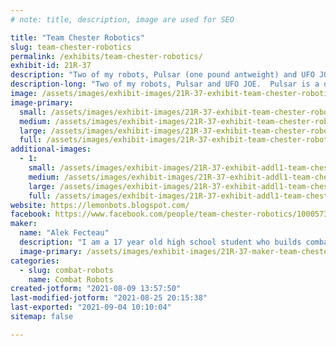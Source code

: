 ```yaml
---
# note: title, description, image are used for SEO

title: "Team Chester Robotics"
slug: team-chester-robotics
permalink: /exhibits/team-chester-robotics/
exhibit-id: 21R-37
description: "Two of my robots, Pulsar (one pound antweight) and UFO JOE (six pound beetleweight)"
description-long: "Two of my robots, Pulsar and UFO JOE.  Pulsar is a dual disc veritcal spinning competing in the antweight division, while UFO JOE is a six pound walking ring spinner competing in the beetleweight division."
image: /assets/images/exhibit-images/21R-37-exhibit-team-chester-robotics-arduino-robot-arm-3d-model-step-file-2021-jul-18-05-52-40pm-000-customizedview1070927126-large.png
image-primary: 
  small: /assets/images/exhibit-images/21R-37-exhibit-team-chester-robotics-arduino-robot-arm-3d-model-step-file-2021-jul-18-05-52-40pm-000-customizedview1070927126-small.png
  medium: /assets/images/exhibit-images/21R-37-exhibit-team-chester-robotics-arduino-robot-arm-3d-model-step-file-2021-jul-18-05-52-40pm-000-customizedview1070927126-medium.png
  large: /assets/images/exhibit-images/21R-37-exhibit-team-chester-robotics-arduino-robot-arm-3d-model-step-file-2021-jul-18-05-52-40pm-000-customizedview1070927126-large.png
  full: /assets/images/exhibit-images/21R-37-exhibit-team-chester-robotics-arduino-robot-arm-3d-model-step-file-2021-jul-18-05-52-40pm-000-customizedview1070927126-full.png
additional-images: 
  - 1:
    small: /assets/images/exhibit-images/21R-37-exhibit-addl1-team-chester-robotics-pulsar-iii-2020-jan-13-01-48-09am-000-customizedview17644097559-png-small.png
    medium: /assets/images/exhibit-images/21R-37-exhibit-addl1-team-chester-robotics-pulsar-iii-2020-jan-13-01-48-09am-000-customizedview17644097559-png-medium.png
    large: /assets/images/exhibit-images/21R-37-exhibit-addl1-team-chester-robotics-pulsar-iii-2020-jan-13-01-48-09am-000-customizedview17644097559-png-large.png
    full: /assets/images/exhibit-images/21R-37-exhibit-addl1-team-chester-robotics-pulsar-iii-2020-jan-13-01-48-09am-000-customizedview17644097559-png-full.png
website: https://lemonbots.blogspot.com/
facebook: https://www.facebook.com/people/team-chester-robotics/100057387882447/
maker: 
  name: "Alek Fecteau"
  description: "I am a 17 year old high school student who builds combat robots as a hobby"
  image-primary: /assets/images/exhibit-images/21R-37-maker-team-chester-robotics-team-chester-medium.jpg
categories: 
  - slug: combat-robots
    name: Combat Robots
created-jotform: "2021-08-09 13:57:50"
last-modified-jotform: "2021-08-25 20:15:38"
last-exported: "2021-09-04 10:10:04"
sitemap: false

---
```

